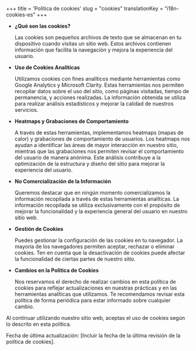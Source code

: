 +++
title = 'Politica de cookies'
slug = "cookies"
translationKey = "i18n-cookies-es"
+++
- **¿Qué son las cookies?**

  Las cookies son pequeños archivos de texto que se almacenan en tu dispositivo cuando visitas un sitio web. Estos archivos contienen información que facilita la navegación y mejora la experiencia del usuario.

- **Uso de Cookies Analíticas**

  Utilizamos cookies con fines analíticos mediante herramientas como Google Analytics y Microsoft Clarity. Estas herramientas nos permiten recopilar datos sobre el uso del sitio, como páginas visitadas, tiempo de permanencia, y acciones realizadas. La información obtenida se utiliza para realizar análisis estadísticos y mejorar la calidad de nuestros servicios.

- **Heatmaps y Grabaciones de Comportamiento**

  A través de estas herramientas, implementamos heatmaps (mapas de calor) y grabaciones de comportamiento de usuarios. Los heatmaps nos ayudan a identificar las áreas de mayor interacción en nuestro sitio, mientras que las grabaciones nos permiten revisar el comportamiento del usuario de manera anónima. Este análisis contribuye a la optimización de la estructura y diseño del sitio para mejorar la experiencia del usuario.

- **No Comercialización de la Información**

  Queremos destacar que en ningún momento comercializamos la información recopilada a través de estas herramientas analíticas. La información recopilada se utiliza exclusivamente con el propósito de mejorar la funcionalidad y la experiencia general del usuario en nuestro sitio web.

- **Gestión de Cookies**

  Puedes gestionar la configuración de las cookies en tu navegador. La mayoría de los navegadores permiten aceptar, rechazar o eliminar cookies. Ten en cuenta que la desactivación de cookies puede afectar la funcionalidad de ciertas partes de nuestro sitio.

- **Cambios en la Política de Cookies**

  Nos reservamos el derecho de realizar cambios en esta política de cookies para reflejar actualizaciones en nuestras prácticas y en las herramientas analíticas que utilizamos. Te recomendamos revisar esta política de forma periódica para estar informado sobre cualquier cambio.

Al continuar utilizando nuestro sitio web, aceptas el uso de cookies según lo descrito en esta política.

Fecha de última actualización: [Incluir la fecha de la última revisión de la política de cookies].

